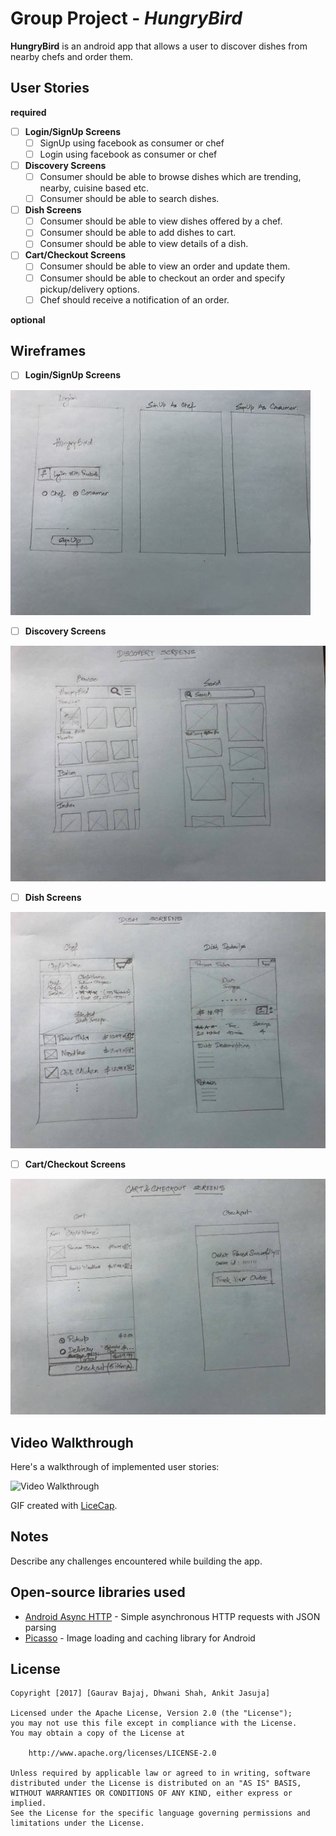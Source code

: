 # Group Project - *HungryBird*

**HungryBird** is an android app that allows a user to discover dishes from nearby chefs and order them.

## User Stories

**required**

- [ ] **Login/SignUp Screens**
  - [ ] SignUp using facebook as consumer or chef
  - [ ] Login using facebook as consumer or chef
- [ ] **Discovery Screens**
  - [ ] Consumer should be able to browse dishes which are trending, nearby, cuisine based etc.
  - [ ] Consumer should be able to search dishes.
- [ ] **Dish Screens**
  - [ ] Consumer should be able to view dishes offered by a chef.
  - [ ] Consumer should be able to add dishes to cart.
  - [ ] Consumer should be able to view details of a dish.
- [ ] **Cart/Checkout Screens**
  - [ ] Consumer should be able to view an order and update them.
  - [ ] Consumer should be able to checkout an order and specify pickup/delivery options.
  - [ ] Chef should receive a notification of an order.

**optional**

## Wireframes
- [ ] **Login/SignUp Screens**

![](./wireframes/login-signup-screens.jpg)

- [ ] **Discovery Screens**

![](./wireframes/discovery-screens.jpg)

- [ ] **Dish Screens**

![](./wireframes/dish-screens.jpg)

- [ ] **Cart/Checkout Screens**

![](./wireframes/cart-checkout-screens.jpg)

## Video Walkthrough

Here's a walkthrough of implemented user stories:

<img src='http://i.imgur.com/link/to/your/gif/file.gif' title='Video Walkthrough' width='' alt='Video Walkthrough' />

GIF created with [LiceCap](http://www.cockos.com/licecap/).

## Notes

Describe any challenges encountered while building the app.

## Open-source libraries used

- [Android Async HTTP](https://github.com/loopj/android-async-http) - Simple asynchronous HTTP requests with JSON parsing
- [Picasso](http://square.github.io/picasso/) - Image loading and caching library for Android

## License

    Copyright [2017] [Gaurav Bajaj, Dhwani Shah, Ankit Jasuja]

    Licensed under the Apache License, Version 2.0 (the "License");
    you may not use this file except in compliance with the License.
    You may obtain a copy of the License at

        http://www.apache.org/licenses/LICENSE-2.0

    Unless required by applicable law or agreed to in writing, software
    distributed under the License is distributed on an "AS IS" BASIS,
    WITHOUT WARRANTIES OR CONDITIONS OF ANY KIND, either express or implied.
    See the License for the specific language governing permissions and
    limitations under the License.